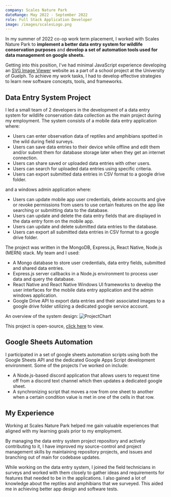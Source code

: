 ```yaml
---
company: Scales Nature Park
dateRange: May 2022 - September 2022
role: Full Stack Application Developer
image: /images/scalesLogo.png
---
```


In my summer of 2022 co-op work term placement, I worked with Scales Nature Park to **implement a better data entry system for wildlife conservation purposes** and **develop a set of automation tools used for data management on google sheets.**

Getting into this position, I've had minimal JavaScript experience developing an [SVG Image Viewer](https://svg-image-viewer.herokuapp.com/) website as a part of a school project at the University of Guelph. To achieve my work tasks, I had to develop effective strategies to learn new software concepts, tools, and frameworks. 

## Data Entry System Project
I led a small team of 2 developers in the development of a data entry system for wildlife conservation data collection as the main project during my employment. The system consists of a mobile data entry application where: 
- Users can enter observation data of reptiles and amphibians spotted in the wild during field surveys. 
- Users can save data entries to their device while offline and edit them and/or submit them for database storage later when they get an internet connection.  
- Users can share saved or uploaded data entries with other users.
- Users can search for uploaded data entries using specific criteria.
- Users can export submitted data entries in CSV format to a google drive folder.

and a windows admin application where:
- Users can update mobile app user credentials, delete accounts and give or revoke permissions from users to use certain features on the app like searching or submitting data to the database.
- Users can update and delete the data entry fields that are displayed in the data entry form on the mobile app.
- Users can update and delete submitted data entries to the database.
- Users can export all submitted data entries in CSV format to a google drive folder.

The project was written in the MongoDB, Express.js, React Native, Node.js (MERN) stack. My team and I used:
- A Mongo database to store user credentials, data entry fields, submitted and shared data entries. 
- Express.js server callbacks in a Node.js environment to process user data and query the database.
- React Native and React Native Windows UI frameworks to develop the user interfaces for the mobile data entry application and the admin windows application.
- Google Drive API to export data entries and their associated images to a google drive folder utilizing a dedicated google service account.

An overview of the system design:
![ProjectChart](/images/projectchart.jpg)

This project is open-source, [click here](https://github.com/Scales-Nature-Park/start-native-app) to view.

## Google Sheets Automation
I participated in a set of google sheets automation scripts using both the Google Sheets API and the dedicated Google Apps Script development environment. Some of the projects I've worked on include:
- A Node.js-based discord application that allows users to request time off from a discord text channel which then updates a dedicated google sheet. 
- A synchronizing script that moves a row from one sheet to another when a certain condition value is met in one of the cells in that row. 


## My Experience
Working at Scales Nature Park helped me gain valuable experiences that aligned with my learning goals prior to my employment. 

By managing the data entry system project repository and actively contributing to it, I have improved my source-control and project management skills by maintaining repository projects, and issues and branching out of main for codebase updates.

While working on the data entry system, I joined the field technicians in surveys and worked with them closely to gather ideas and requirements for features that needed to be in the applications. I also gained a lot of knowledge about the reptiles and amphibians that we surveyed. This aided me in achieving better app design and software tests.  
